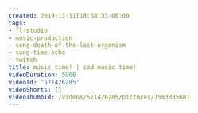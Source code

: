 ```yaml
---
created: 2019-11-11T18:38:33-06:00
tags:
- fl-studio
- music-production
- song-death-of-the-last-organism
- song-time-echo
- twitch
title: music time! | sad music time!
videoDuration: 5906
videoId: '571426285'
videoShorts: []
videoThumbId: /videos/571426285/pictures/1583335681
---
```

